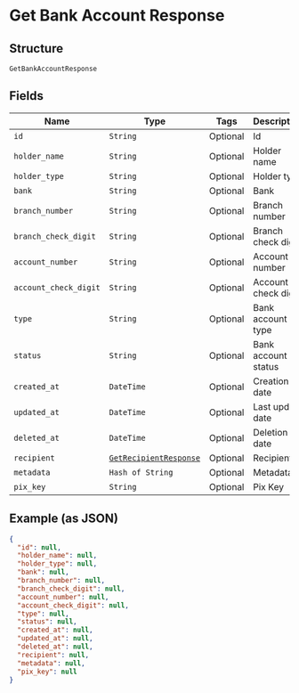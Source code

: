 
# Get Bank Account Response

## Structure

`GetBankAccountResponse`

## Fields

| Name | Type | Tags | Description |
|  --- | --- | --- | --- |
| `id` | `String` | Optional | Id |
| `holder_name` | `String` | Optional | Holder name |
| `holder_type` | `String` | Optional | Holder type |
| `bank` | `String` | Optional | Bank |
| `branch_number` | `String` | Optional | Branch number |
| `branch_check_digit` | `String` | Optional | Branch check digit |
| `account_number` | `String` | Optional | Account number |
| `account_check_digit` | `String` | Optional | Account check digit |
| `type` | `String` | Optional | Bank account type |
| `status` | `String` | Optional | Bank account status |
| `created_at` | `DateTime` | Optional | Creation date |
| `updated_at` | `DateTime` | Optional | Last update date |
| `deleted_at` | `DateTime` | Optional | Deletion date |
| `recipient` | [`GetRecipientResponse`](../../doc/models/get-recipient-response.md) | Optional | Recipient |
| `metadata` | `Hash of String` | Optional | Metadata |
| `pix_key` | `String` | Optional | Pix Key |

## Example (as JSON)

```json
{
  "id": null,
  "holder_name": null,
  "holder_type": null,
  "bank": null,
  "branch_number": null,
  "branch_check_digit": null,
  "account_number": null,
  "account_check_digit": null,
  "type": null,
  "status": null,
  "created_at": null,
  "updated_at": null,
  "deleted_at": null,
  "recipient": null,
  "metadata": null,
  "pix_key": null
}
```

